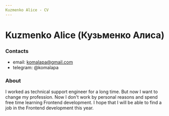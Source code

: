 ```yaml
---
Kuzmenko Alice - CV
---
```

# Kuzmenko Alice (Кузьменко Алиса)

### Contacts
- email: komalapa@gmail.com
- telegram: @komalapa

### About
I worked as technical support engineer for a long time. But now I want to change my profession. Now I don't work by personal reasons and spend free time learning Frontend development.
I hope that I will be able to find a job in the Frontend development this year.